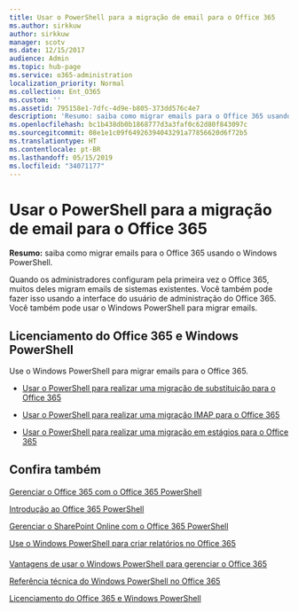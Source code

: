 ```yaml
---
title: Usar o PowerShell para a migração de email para o Office 365
ms.author: sirkkuw
author: sirkkuw
manager: scotv
ms.date: 12/15/2017
audience: Admin
ms.topic: hub-page
ms.service: o365-administration
localization_priority: Normal
ms.collection: Ent_O365
ms.custom: ''
ms.assetid: 795158e1-7dfc-4d9e-b805-373dd576c4e7
description: 'Resumo: saiba como migrar emails para o Office 365 usando o Windows PowerShell.'
ms.openlocfilehash: bc1b438db0b1868777d3a3faf0c62d80f843097c
ms.sourcegitcommit: 08e1e1c09f64926394043291a77856620d6f72b5
ms.translationtype: HT
ms.contentlocale: pt-BR
ms.lasthandoff: 05/15/2019
ms.locfileid: "34071177"
---
```

# <a name="use-powershell-for-email-migration-to-office-365"></a>Usar o PowerShell para a migração de email para o Office 365

 **Resumo:** saiba como migrar emails para o Office 365 usando o Windows PowerShell.
  
Quando os administradores configuram pela primeira vez o Office 365, muitos deles migram emails de sistemas existentes. Você também pode fazer isso usando a interface do usuário de administração do Office 365. Você também pode usar o Windows PowerShell para migrar emails.
  
## <a name="office-365-licensing-and-windows-powershell"></a>Licenciamento do Office 365 e Windows PowerShell

Use o Windows PowerShell para migrar emails para o Office 365. 
  
- [Usar o PowerShell para realizar uma migração de substituição para o Office 365](use-powershell-to-perform-a-cutover-migration-to-office-365.md)
    
- [Usar o PowerShell para realizar uma migração IMAP para o Office 365](use-powershell-to-perform-an-imap-migration-to-office-365.md)
    
- [Usar o PowerShell para realizar uma migração em estágios para o Office 365](use-powershell-to-perform-a-staged-migration-to-office-365.md)
    
## <a name="see-also"></a>Confira também

#### 

[Gerenciar o Office 365 com o Office 365 PowerShell](manage-office-365-with-office-365-powershell.md)
  
[Introdução ao Office 365 PowerShell](getting-started-with-office-365-powershell.md)
  
[Gerenciar o SharePoint Online com o Office 365 PowerShell](manage-sharepoint-online-with-office-365-powershell.md)
  
[Use o Windows PowerShell para criar relatórios no Office 365](use-windows-powershell-to-create-reports-in-office-365.md)
#### 

[Vantagens de usar o Windows PowerShell para gerenciar o Office 365](http://technet.microsoft.com/library/15144a50-453e-4cd5-befd-bc6736697967.aspx)
  
[Referência técnica do Windows PowerShell no Office 365](http://technet.microsoft.com/library/10d5c66a-7579-4319-aaa5-7a5e21d49cea.aspx)
  
[Licenciamento do Office 365 e Windows PowerShell](http://technet.microsoft.com/library/6ca0e430-f7ba-4184-becf-14c6c5c8dde5.aspx)

